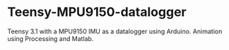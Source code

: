 # Teensy-MPU9150-datalogger
Teensy 3.1 with a MPU9150 IMU as a datalogger using Arduino. Animation using Processing and Matlab.
